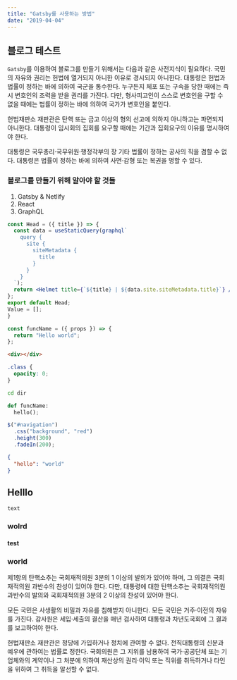 ```yaml
---
title: "Gatsby를 사용하는 방법"
date: "2019-04-04"
---
```


## 블로그 테스트

`Gatsby`를 이용하여 블로그를 만들기 위해서는 다음과 같은 사전지식이 필요하다.
국민의 자유와 권리는 헌법에 열거되지 아니한 이유로 경시되지 아니한다. 대통령은 헌법과 법률이 정하는 바에 의하여 국군을 통수한다. 누구든지 체포 또는 구속을 당한 때에는 즉시 변호인의 조력을 받을 권리를 가진다. 다만, 형사피고인이 스스로 변호인을 구할 수 없을 때에는 법률이 정하는 바에 의하여 국가가 변호인을 붙인다.

헌법재판소 재판관은 탄핵 또는 금고 이상의 형의 선고에 의하지 아니하고는 파면되지 아니한다. 대통령이 임시회의 집회를 요구할 때에는 기간과 집회요구의 이유를 명시하여야 한다.

대통령은 국무총리·국무위원·행정각부의 장 기타 법률이 정하는 공사의 직을 겸할 수 없다. 대통령은 법률이 정하는 바에 의하여 사면·감형 또는 복권을 명할 수 있다.

### 블로그를 만들기 위해 알아야 할 것들

1. Gatsby & Netlify
2. React
3. GraphQL

```jsx
const Head = ({ title }) => {
  const data = useStaticQuery(graphql`
    query {
      site {
        siteMetadata {
          title
        }
      }
    }
  `);
  return <Helmet title={`${title} | ${data.site.siteMetadata.title}`} />;
};
export default Head;
Value = [];
}
```

```javascript
const funcName = ({ props }) => {
  return "Hello world";
};
```

```html
<div></div>
```

```css
.class {
  opacity: 0;
}
```

```bash
cd dir
```

```python
def funcName:
  hello();
```

```typescript
$("#navigation")
  .css("background", "red")
  .height(300)
  .fadeIn(200);
```

```json
{
  "hello": "world"
}
```

## Helllo

```
text
```

### wolrd

#### test

### world

제1항의 탄핵소추는 국회재적의원 3분의 1 이상의 발의가 있어야 하며, 그 의결은 국회재적의원 과반수의 찬성이 있어야 한다. 다만, 대통령에 대한 탄핵소추는 국회재적의원 과반수의 발의와 국회재적의원 3분의 2 이상의 찬성이 있어야 한다.

모든 국민은 사생활의 비밀과 자유를 침해받지 아니한다. 모든 국민은 거주·이전의 자유를 가진다. 감사원은 세입·세출의 결산을 매년 검사하여 대통령과 차년도국회에 그 결과를 보고하여야 한다.

헌법재판소 재판관은 정당에 가입하거나 정치에 관여할 수 없다. 전직대통령의 신분과 예우에 관하여는 법률로 정한다. 국회의원은 그 지위를 남용하여 국가·공공단체 또는 기업체와의 계약이나 그 처분에 의하여 재산상의 권리·이익 또는 직위를 취득하거나 타인을 위하여 그 취득을 알선할 수 없다.

